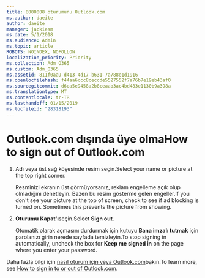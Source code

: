 ```yaml
---
title: 8000008 oturumunu Outlook.com
ms.author: daeite
author: daeite
manager: jackiesm
ms.date: 5/1/2018
ms.audience: Admin
ms.topic: article
ROBOTS: NOINDEX, NOFOLLOW
localization_priority: Priority
ms.collection: Adm_O365
ms.custom: Adm_O365
ms.assetid: 811f0aa9-d413-4d17-b631-7a788e1d1916
ms.openlocfilehash: f44aa6ccc8ceccde5527552f7a76b7e19eb43af0
ms.sourcegitcommit: d6ea5e9458a2b8ceaab3ac4bd483e1130b9a398a
ms.translationtype: MT
ms.contentlocale: tr-TR
ms.lasthandoff: 01/15/2019
ms.locfileid: "28318193"
---
```

# <a name="how-to-sign-out-of-outlookcom"></a><span data-ttu-id="b9636-102">Outlook.com dışında üye olma</span><span class="sxs-lookup"><span data-stu-id="b9636-102">How to sign out of Outlook.com</span></span>

1. <span data-ttu-id="b9636-103">Adı veya üst sağ köşesinde resim seçin.</span><span class="sxs-lookup"><span data-stu-id="b9636-103">Select your name or picture at the top right corner.</span></span>
    
    <span data-ttu-id="b9636-p101">Resminizi ekranın üst görmüyorsanız, reklam engelleme açık olup olmadığını denetleyin. Bazen bu resim gösterme gelen engeller.</span><span class="sxs-lookup"><span data-stu-id="b9636-p101">If you don't see your picture at the top of screen, check to see if ad blocking is turned on. Sometimes this prevents the picture from showing.</span></span>
    
2. <span data-ttu-id="b9636-106">**Oturumu Kapat'ı**seçin.</span><span class="sxs-lookup"><span data-stu-id="b9636-106">Select **Sign out**.</span></span> 
    
    <span data-ttu-id="b9636-107">Otomatik olarak açmasını durdurmak için kutuyu **Bana imzalı tutmak** için parolanızı girin nerede sayfada temizleyin.</span><span class="sxs-lookup"><span data-stu-id="b9636-107">To stop signing in automatically, uncheck the box for **Keep me signed in** on the page where you enter your password.</span></span> 
    
<span data-ttu-id="b9636-108">Daha fazla bilgi için [nasıl oturum için veya Outlook.com](https://go.microsoft.com/fwlink/p/?linkid=873113)bakın.</span><span class="sxs-lookup"><span data-stu-id="b9636-108">To learn more, see [How to sign in to or out of Outlook.com](https://go.microsoft.com/fwlink/p/?linkid=873113).</span></span>
  

